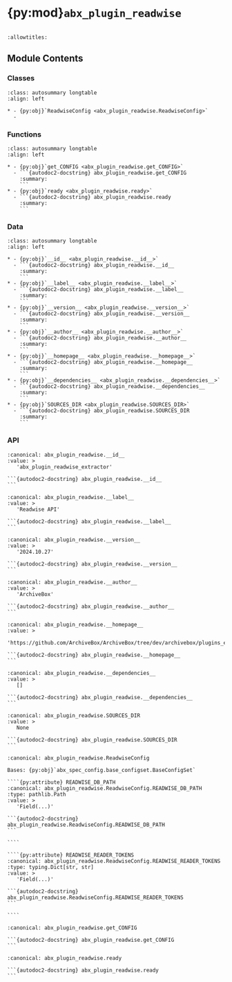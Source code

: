 # {py:mod}`abx_plugin_readwise`

```{py:module} abx_plugin_readwise
```

```{autodoc2-docstring} abx_plugin_readwise
:allowtitles:
```

## Module Contents

### Classes

````{list-table}
:class: autosummary longtable
:align: left

* - {py:obj}`ReadwiseConfig <abx_plugin_readwise.ReadwiseConfig>`
  -
````

### Functions

````{list-table}
:class: autosummary longtable
:align: left

* - {py:obj}`get_CONFIG <abx_plugin_readwise.get_CONFIG>`
  - ```{autodoc2-docstring} abx_plugin_readwise.get_CONFIG
    :summary:
    ```
* - {py:obj}`ready <abx_plugin_readwise.ready>`
  - ```{autodoc2-docstring} abx_plugin_readwise.ready
    :summary:
    ```
````

### Data

````{list-table}
:class: autosummary longtable
:align: left

* - {py:obj}`__id__ <abx_plugin_readwise.__id__>`
  - ```{autodoc2-docstring} abx_plugin_readwise.__id__
    :summary:
    ```
* - {py:obj}`__label__ <abx_plugin_readwise.__label__>`
  - ```{autodoc2-docstring} abx_plugin_readwise.__label__
    :summary:
    ```
* - {py:obj}`__version__ <abx_plugin_readwise.__version__>`
  - ```{autodoc2-docstring} abx_plugin_readwise.__version__
    :summary:
    ```
* - {py:obj}`__author__ <abx_plugin_readwise.__author__>`
  - ```{autodoc2-docstring} abx_plugin_readwise.__author__
    :summary:
    ```
* - {py:obj}`__homepage__ <abx_plugin_readwise.__homepage__>`
  - ```{autodoc2-docstring} abx_plugin_readwise.__homepage__
    :summary:
    ```
* - {py:obj}`__dependencies__ <abx_plugin_readwise.__dependencies__>`
  - ```{autodoc2-docstring} abx_plugin_readwise.__dependencies__
    :summary:
    ```
* - {py:obj}`SOURCES_DIR <abx_plugin_readwise.SOURCES_DIR>`
  - ```{autodoc2-docstring} abx_plugin_readwise.SOURCES_DIR
    :summary:
    ```
````

### API

````{py:data} __id__
:canonical: abx_plugin_readwise.__id__
:value: >
   'abx_plugin_readwise_extractor'

```{autodoc2-docstring} abx_plugin_readwise.__id__
```

````

````{py:data} __label__
:canonical: abx_plugin_readwise.__label__
:value: >
   'Readwise API'

```{autodoc2-docstring} abx_plugin_readwise.__label__
```

````

````{py:data} __version__
:canonical: abx_plugin_readwise.__version__
:value: >
   '2024.10.27'

```{autodoc2-docstring} abx_plugin_readwise.__version__
```

````

````{py:data} __author__
:canonical: abx_plugin_readwise.__author__
:value: >
   'ArchiveBox'

```{autodoc2-docstring} abx_plugin_readwise.__author__
```

````

````{py:data} __homepage__
:canonical: abx_plugin_readwise.__homepage__
:value: >
   'https://github.com/ArchiveBox/ArchiveBox/tree/dev/archivebox/plugins_extractor/readwise'

```{autodoc2-docstring} abx_plugin_readwise.__homepage__
```

````

````{py:data} __dependencies__
:canonical: abx_plugin_readwise.__dependencies__
:value: >
   []

```{autodoc2-docstring} abx_plugin_readwise.__dependencies__
```

````

````{py:data} SOURCES_DIR
:canonical: abx_plugin_readwise.SOURCES_DIR
:value: >
   None

```{autodoc2-docstring} abx_plugin_readwise.SOURCES_DIR
```

````

`````{py:class} ReadwiseConfig(_case_sensitive: bool | None = None, _nested_model_default_partial_update: bool | None = None, _env_prefix: str | None = None, _env_file: pydantic_settings.sources.DotenvType | None = ENV_FILE_SENTINEL, _env_file_encoding: str | None = None, _env_ignore_empty: bool | None = None, _env_nested_delimiter: str | None = None, _env_parse_none_str: str | None = None, _env_parse_enums: bool | None = None, _cli_prog_name: str | None = None, _cli_parse_args: bool | list[str] | tuple[str, ...] | None = None, _cli_settings_source: pydantic_settings.sources.CliSettingsSource[typing.Any] | None = None, _cli_parse_none_str: str | None = None, _cli_hide_none_type: bool | None = None, _cli_avoid_json: bool | None = None, _cli_enforce_required: bool | None = None, _cli_use_class_docs_for_groups: bool | None = None, _cli_exit_on_error: bool | None = None, _cli_prefix: str | None = None, _cli_flag_prefix_char: str | None = None, _cli_implicit_flags: bool | None = None, _cli_ignore_unknown_args: bool | None = None, _secrets_dir: pydantic_settings.sources.PathType | None = None, **values: typing.Any)
:canonical: abx_plugin_readwise.ReadwiseConfig

Bases: {py:obj}`abx_spec_config.base_configset.BaseConfigSet`

````{py:attribute} READWISE_DB_PATH
:canonical: abx_plugin_readwise.ReadwiseConfig.READWISE_DB_PATH
:type: pathlib.Path
:value: >
   'Field(...)'

```{autodoc2-docstring} abx_plugin_readwise.ReadwiseConfig.READWISE_DB_PATH
```

````

````{py:attribute} READWISE_READER_TOKENS
:canonical: abx_plugin_readwise.ReadwiseConfig.READWISE_READER_TOKENS
:type: typing.Dict[str, str]
:value: >
   'Field(...)'

```{autodoc2-docstring} abx_plugin_readwise.ReadwiseConfig.READWISE_READER_TOKENS
```

````

`````

````{py:function} get_CONFIG()
:canonical: abx_plugin_readwise.get_CONFIG

```{autodoc2-docstring} abx_plugin_readwise.get_CONFIG
```
````

````{py:function} ready()
:canonical: abx_plugin_readwise.ready

```{autodoc2-docstring} abx_plugin_readwise.ready
```
````
